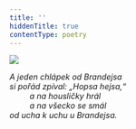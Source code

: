 ```yaml
---
title: ''
hiddenTitle: true
contentType: poetry
---
```


<section>

![](../Images/014.jpg)

_A jeden chlápek od Brandejsa  
si pořád zpíval: „Hopsa hejsa,“  
         a na housličky hrál  
         a na všecko se smál  
od ucha k uchu u Brandejsa._

</section>

